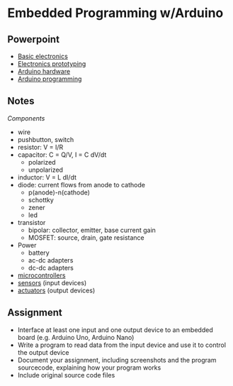 # Embedded Programming w/Arduino

## Powerpoint
* [Basic electronics](ep1000_BasicElectronics.pdf)
* [Electronics prototyping](ep1000_ElectronicsPrototyping.pdf)
* [Arduino hardware](ep1000_ArduinoHardware.pdf)
* [Arduino programming](ep1000_ArduinoProgramming.pdf)

## Notes
*Components*
* wire
* pushbutton, switch
* resistor: V = I/R
* capacitor: C = Q/V, I = C dV/dt
  * polarized
  * unpolarized
* inductor: V = L dI/dt
* diode: current flows from anode to cathode
  * p(anode)-n(cathode)
  * schottky
  * zener
  * led
* transistor
  * bipolar: collector, emitter, base current gain
  * MOSFET: source, drain, gate resistance
* Power
  * battery
  * ac-dc adapters
  * dc-dc adapters
* [microcontrollers](https://interestingengineering.com/what-are-microcontrollers-and-why-should-you-care)
* [sensors](http://academy.cba.mit.edu/classes/input_devices/index.html) (input devices)
* [actuators](http://academy.cba.mit.edu/classes/output_devices/index.html) (output devices)


## Assignment
* Interface at least one input and one output device to an embedded board (e.g. Arduino Uno, Arduino Nano)
* Write a program to read data from the input device and use it to control the output device
* Document your assignment, including screenshots and the program sourcecode, explaining how your program works
* Include original source code files
